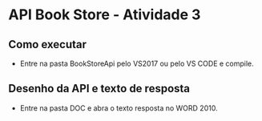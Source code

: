 # API Book Store - Atividade 3

## Como executar

* Entre na pasta BookStoreApi pelo VS2017 ou pelo VS CODE e compile.

## Desenho da API e texto de resposta

* Entre na pasta DOC e abra o texto resposta no WORD 2010.

